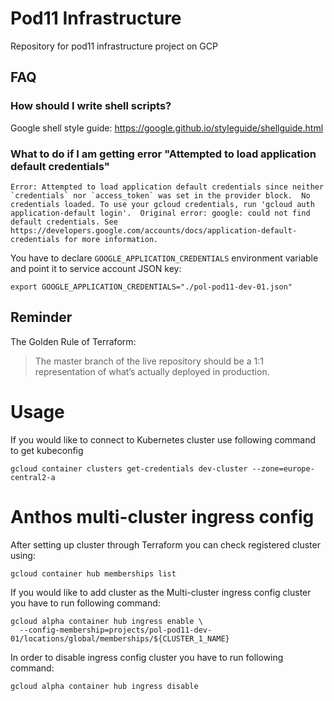 # Pod11 Infrastructure
Repository for pod11 infrastructure project on GCP

## FAQ

### How should I write shell scripts?

Google shell style guide: https://google.github.io/styleguide/shellguide.html

### What to do if I am getting error "Attempted to load application default credentials"
```
Error: Attempted to load application default credentials since neither `credentials` nor `access_token` was set in the provider block.  No credentials loaded. To use your gcloud credentials, run 'gcloud auth application-default login'.  Original error: google: could not find default credentials. See https://developers.google.com/accounts/docs/application-default-credentials for more information.
```

You have to declare `GOOGLE_APPLICATION_CREDENTIALS` environment variable and point it to service account JSON key:
```
export GOOGLE_APPLICATION_CREDENTIALS="./pol-pod11-dev-01.json"
```

## Reminder

The Golden Rule of Terraform:
> The master branch of the live repository should be a 1:1
> representation of what’s actually deployed in production.


# Usage
If you would like to connect to Kubernetes cluster use following command to get kubeconfig
```
gcloud container clusters get-credentials dev-cluster --zone=europe-central2-a
```

# Anthos multi-cluster ingress config
After setting up cluster through Terraform you can check registered cluster using:
```
gcloud container hub memberships list
```

If you would like to add cluster as the Multi-cluster ingress config cluster you have to run following command:
```
gcloud alpha container hub ingress enable \
  --config-membership=projects/pol-pod11-dev-01/locations/global/memberships/${CLUSTER_1_NAME}
```

In order to disable ingress config cluster you have to run following command:
```
gcloud alpha container hub ingress disable
```